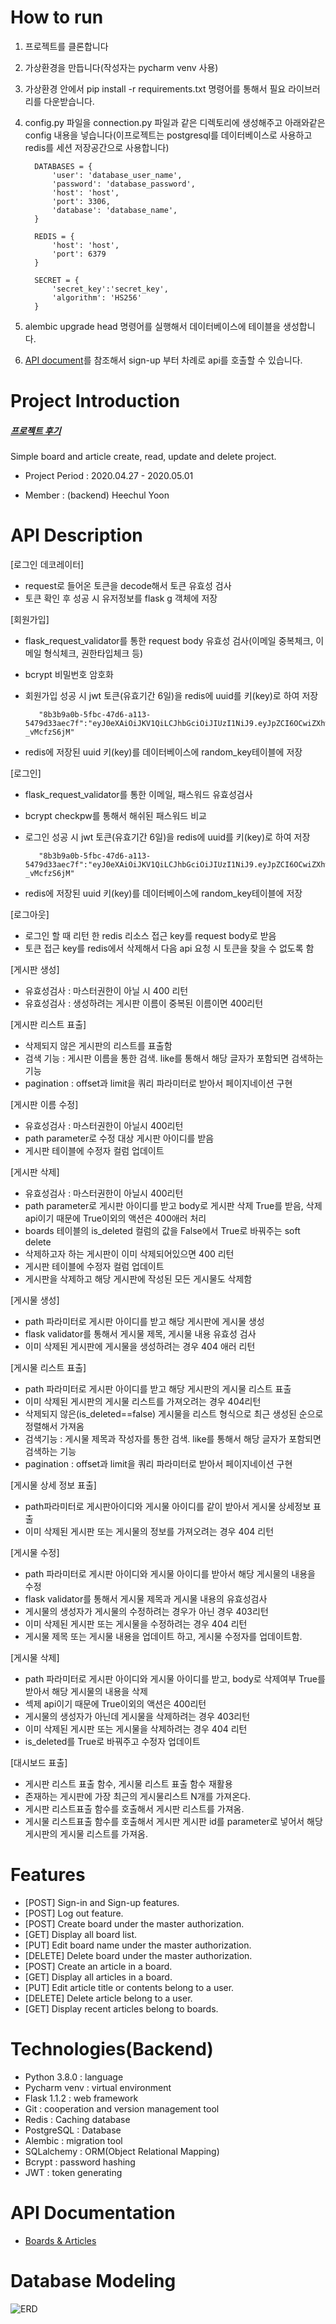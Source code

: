 # How to run
1. 프로젝트를 클론합니다
2. 가상환경을 만듭니다(작성자는 pycharm venv 사용)
3. 가상환경 안에서 pip install -r requirements.txt 명령어를 통해서 필요 라이브러리를 다운받습니다.
4. config.py 파일을 connection.py 파일과 같은 디렉토리에 생성해주고 아래와같은 config 내용을 넣습니다(이프로젝트는 postgresql를 데이터베이스로 사용하고 redis를 세션 저장공간으로 사용합니다)

         DATABASES = {
             'user': 'database_user_name',
             'password': 'database_password',
             'host': 'host',
             'port': 3306,
             'database': 'database_name',
         }

         REDIS = {
             'host': 'host',
             'port': 6379
         }

         SECRET = {
             'secret_key':'secret_key',
             'algorithm': 'HS256'
         }
5. alembic upgrade head 명령어를 실행해서 데이터베이스에 테이블을 생성합니다.
6. [API document](https://documenter.getpostman.com/view/10893095/SzmYA237?version=latest)를 참조해서 sign-up 부터 차례로 api를 호출할 수 있습니다.

# Project Introduction
##### [프로젝트 후기](https://velog.io/@valentin123/Project4-about-boards-articles-project)


Simple board and article create, read, update and delete project. 

+ Project Period  : 2020.04.27 - 2020.05.01

+ Member         : (backend) Heechul Yoon
         

# API Description
[로그인 데코레이터]
+ request로 들어온 토큰을 decode해서 토큰 유효성 검사
+ 토큰 확인 후 성공 시 유저정보를 flask g 객체에 저장

[회원가입]
+ flask_request_validator를 통한 request body 유효성 검사(이메일 중복체크, 이메일 형식체크, 권한타입체크 등)
+ bcrypt 비밀번호 암호화 
+ 회원가입 성공 시 jwt 토큰(유효기간 6일)을 redis에 uuid를 키(key)로 하여 저장

         "8b3b9a0b-5fbc-47d6-a113-5479d33aec7f":"eyJ0eXAiOiJKV1QiLCJhbGciOiJIUzI1NiJ9.eyJpZCI6OCwiZXhwIjoxNTg4NzY0MTU3fQ.W_gWd9sXPpLaY6teppDYgCKRW8rFz8O5-_vMcfzS6jM"
+ redis에 저장된 uuid 키(key)를 데이터베이스에 random_key테이블에 저장 

[로그인]
+ flask_request_validator를 통한 이메일, 패스워드 유효성검사
+ bcrypt checkpw를 통해서 해쉬된 패스워드 비교
+ 로그인 성공 시 jwt 토큰(유효기간 6일)을 redis에 uuid를 키(key)로 하여 저장

         "8b3b9a0b-5fbc-47d6-a113-5479d33aec7f":"eyJ0eXAiOiJKV1QiLCJhbGciOiJIUzI1NiJ9.eyJpZCI6OCwiZXhwIjoxNTg4NzY0MTU3fQ.W_gWd9sXPpLaY6teppDYgCKRW8rFz8O5-_vMcfzS6jM"
+ redis에 저장된 uuid 키(key)를 데이터베이스에 random_key테이블에 저장 

[로그아웃]
+ 로그인 할 때 리턴 한 redis 리소스 접근 key를 request body로 받음
+ 토큰 접근 key를 redis에서 삭제해서 다음 api 요청 시 토큰을 찾을 수 없도록 함 

[게시판 생성]
+ 유효성검사 : 마스터권한이 아닐 시 400 리턴
+ 유효성검사 : 생성하려는 게시판 이름이 중복된 이름이면 400리턴

[게시판 리스트 표출]
+ 삭제되지 않은 게시판의 리스트를 표출함
+ 검색 기능 : 게시판 이름을 통한 검색. like를 통해서 해당 글자가 포함되면 검색하는 기능
+ pagination : offset과 limit을 쿼리 파라미터로 받아서 페이지네이션 구현

[게시판 이름 수정]
+ 유효성검사 : 마스터권한이 아닐시 400리턴
+ path parameter로 수정 대상 게시판 아이디를 받음
+ 게시판 테이블에 수정자 컬럼 업데이트

[게시판 삭제]
+ 유효성검사 : 마스터권한이 아닐시 400리턴
+ path parameter로 게시판 아이디를 받고 body로 게시판 삭제 True를 받음, 삭제 api이기 때문에 True이외의 액션은 400애러 처리
+ boards 테이블의 is_deleted 컬럼의 값을 False에서 True로 바꿔주는 soft delete
+ 삭제하고자 하는 게시판이 이미 삭제되어있으면 400 리턴
+ 게시판 테이블에 수정자 컬럼 업데이트
+ 게시판을 삭제하고 해당 게시판에 작성된 모든 게시물도 삭제함

[게시물 생성]
+ path 파라미터로 게시판 아이디를 받고 해당 게시판에 게시물 생성
+ flask validator를 통해서 게시물 제목, 게시물 내용 유효성 검사
+ 이미 삭제된 게시판에 게시물을 생성하려는 경우 404 애러 리턴

[게시물 리스트 표출]
+ path 파라미터로 게시판 아이디를 받고 해당 게시판의 게시물 리스트 표출
+ 이미 삭제된 게시판의 게시물 리스트를 가져오려는 경우 404리턴
+ 삭제되지 않은(is_deleted==false) 게시물을 리스트 형식으로 최근 생성된 순으로 정렬해서 가져옴
+ 검색기능 : 게시물 제목과 작성자를 통한 검색. like를 통해서 해당 글자가 포함되면 검색하는 기능
+ pagination : offset과 limit을 쿼리 파라미터로 받아서 페이지네이션 구현

[게시물 상세 정보 표출]
+ path파라미터로 게시판아이디와 게시물 아이디를 같이 받아서 게시물 상세정보 표출
+ 이미 삭제된 게시판 또는 게시물의 정보를 가져오려는 경우 404 리턴

[게시물 수정]
+ path 파라미터로 게시판 아이디와 게시물 아이디를 받아서 해당 게시물의 내용을 수정
+ flask validator를 통해서 게시물 제목과 게시물 내용의 유효성검사
+ 게시물의 생성자가 게시물의 수정하려는 경우가 아닌 경우 403리턴
+ 이미 삭제된 게시판 또는 게시물을 수정하려는 경우 404 리턴
+ 게시물 제목 또는 게시물 내용을 업데이트 하고, 게시물 수정자를 업데이트함.

[게시물 삭제]
+ path 파라미터로 게시판 아이디와 게시물 아이디를 받고, body로 삭제여부 True를 받아서 해당 게시물의 내용을 삭제
+ 섹제 api이기 때문에 True이외의 액션은 400리턴
+ 게시물의 생성자가 아닌데 게시물을 삭제하려는 경우 403리턴
+ 이미 삭제된 게시판 또는 게시물을 삭제하려는 경우 404 리턴
+ is_deleted를 True로 바꿔주고 수정자 업데이트

[대시보드 표출]
+ 게시판 리스트 표출 함수, 게시물 리스트 표출 함수 재활용
+ 존재하는 게시판에 가장 최근의 게시물리스트 N개를 가져온다.
+ 게시판 리스트표출 함수를 호출해서 게시판 리스트를 가져옴.
+ 게시물 리스트표출 함수를 호출해서 게시판 게시판 id를 parameter로 넣어서 해당 게시판의 게시물 리스트를 가져옴.

# Features
+ [POST] Sign-in and Sign-up features.
+ [POST] Log out feature.
+ [POST] Create board under the master authorization.
+ [GET] Display all board list.
+ [PUT] Edit board name under the master authorization.
+ [DELETE] Delete board under the master authorization.
+ [POST] Create an article in a board.
+ [GET] Display all articles in a board.
+ [PUT] Edit article title or contents belong to a user. 
+ [DELETE] Delete article belong to a user.
+ [GET] Display recent articles belong to boards.

# Technologies(Backend)
+ Python 3.8.0 : language
+ Pycharm venv : virtual environment
+ Flask 1.1.2  : web framework
+ Git          : cooperation and version management tool
+ Redis        : Caching database
+ PostgreSQL   : Database
+ Alembic      : migration tool
+ SQLalchemy   : ORM(Object Relational Mapping)
+ Bcrypt       : password hashing
+ JWT          : token generating

# API Documentation
+ [Boards & Articles](https://documenter.getpostman.com/view/10893095/SzmYA237?version=latest)

# Database Modeling
![ERD](https://brandi-intern.s3.ap-northeast-2.amazonaws.com/Board_and_Article.png)
